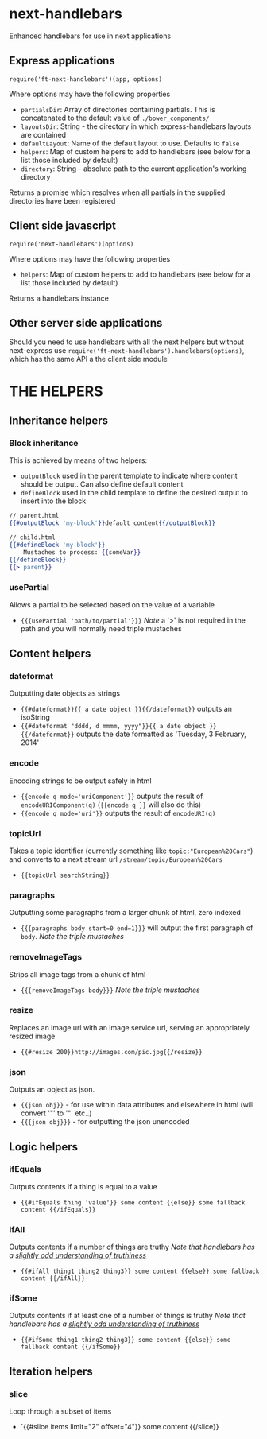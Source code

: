 # next-handlebars

Enhanced handlebars for use in next applications

## Express applications

```
require('ft-next-handlebars')(app, options)
```

Where options may have the following properties

* `partialsDir`: Array of directories containing partials. This is concatenated to the default value of `./bower_components/`
* `layoutsDir`: String - the directory in which express-handlebars layouts are contained
* `defaultLayout`: Name of the default layout to use. Defaults to `false`
* `helpers`: Map of custom helpers to add to handlebars (see below for a list those included by default)
* `directory`: String - absolute path to the current application's working directory

Returns a promise which resolves when all partials in the supplied directories have been registered

## Client side javascript

```
require('next-handlebars')(options)
```

Where options may have the following properties

* `helpers`: Map of custom helpers to add to handlebars (see below for a list those included by default)

Returns a handlebars instance

## Other server side applications

Should you need to use handlebars with all the next helpers but without next-express use `require('ft-next-handlebars').handlebars(options)`, which has the same API a the client side module


# THE HELPERS

## Inheritance helpers

### Block inheritance
This is achieved by means of two helpers:

- `outputBlock` used in the parent template to indicate where content should be output. Can also define default content
- `defineBlock` used in the child template to define the desired output to insert into the block

```mustache
// parent.html
{{#outputBlock 'my-block'}}default content{{/outputBlock}}

// child.html
{{#defineBlock 'my-block'}}
	Mustaches to process: {{someVar}}
{{/defineBlock}}
{{> parent}}
```

### usePartial
Allows a partial to be selected based on the value of a variable
- `{{{usePartial 'path/to/partial'}}}` *Note* a '>' is not required in the path and you will normally need triple mustaches


## Content helpers

### dateformat
Outputting date objects as strings
- `{{#dateformat}}{{ a date object }}{{/dateformat}}` outputs an isoString
- `{{#dateformat "dddd, d mmmm, yyyy"}}{{ a date object }}{{/dateformat}}` outputs the date formatted as 'Tuesday, 3 February, 2014'

### encode
Encoding strings to be output safely in html
- `{{encode q mode='uriComponent'}}` outputs the result of `encodeURIComponent(q)` (`{{encode q }}` will also do this)
- `{{encode q mode='uri'}}` outputs the result of `encodeURI(q)`

### topicUrl
Takes a topic identifier (currently something like `topic:"European%20Cars"`) and converts to a next stream url `/stream/topic/European%20Cars`
- `{{topicUrl searchString}}`

### paragraphs
Outputting some paragraphs from a larger chunk of html, zero indexed
- `{{{paragraphs body start=0 end=1}}}` will output the first paragraph of `body`. *Note the triple mustaches*

### removeImageTags
Strips all image tags from a chunk of html
- `{{{removeImageTags body}}}` *Note the triple mustaches*

### resize
Replaces an image url with an image service url, serving an appropriately resized image
- `{{#resize 200}}http://images.com/pic.jpg{{/resize}}`

### json
Outputs an object as json.
- `{{json obj}}` - for use within data attributes and elsewhere in html (will convert '"' to '&quot;' etc..)
- `{{{json obj}}}` - for outputting the json unencoded

## Logic helpers

### ifEquals
Outputs contents if a thing is equal to a value
- `{{#ifEquals thing 'value'}} some content {{else}} some fallback content {{/ifEquals}}`

### ifAll
Outputs contents if a number of things are truthy *Note that handlebars has a [slightly odd understanding of truthiness](http://stackoverflow.com/questions/21444525/what-is-truthy-or-falsy-in-mustache-and-handlebars)*
- `{{#ifAll thing1 thing2 thing3}} some content {{else}} some fallback content {{/ifAll}}`

### ifSome
Outputs contents if at least one of a number of things is truthy *Note that handlebars has a [slightly odd understanding of truthiness](http://stackoverflow.com/questions/21444525/what-is-truthy-or-falsy-in-mustache-and-handlebars)*
- `{{#ifSome thing1 thing2 thing3}} some content {{else}} some fallback content {{/ifSome}}`

## Iteration helpers

### slice
Loop through a subset of items
- `{{#slice items limit="2" offset="4"}} some content {{/slice}}
